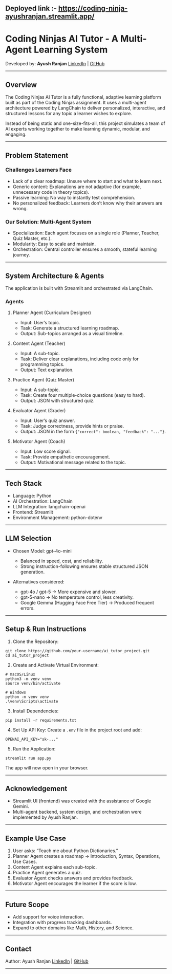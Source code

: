 Deployed link :- https://coding-ninja-ayushranjan.streamlit.app/
---

# Coding Ninjas AI Tutor - A Multi-Agent Learning System

Developed by: **Ayush Ranjan**
[LinkedIn](https://www.linkedin.com/in/ayushxranjan/) | [GitHub](https://github.com/arculus07)

---

## Overview

The Coding Ninjas AI Tutor is a fully functional, adaptive learning platform built as part of the Coding Ninjas assignment.
It uses a multi-agent architecture powered by LangChain to deliver personalized, interactive, and structured lessons for any topic a learner wishes to explore.

Instead of being static and one-size-fits-all, this project simulates a team of AI experts working together to make learning dynamic, modular, and engaging.

---

## Problem Statement

### Challenges Learners Face

* Lack of a clear roadmap: Unsure where to start and what to learn next.
* Generic content: Explanations are not adaptive (for example, unnecessary code in theory topics).
* Passive learning: No way to instantly test comprehension.
* No personalized feedback: Learners don’t know why their answers are wrong.

### Our Solution: Multi-Agent System

* Specialization: Each agent focuses on a single role (Planner, Teacher, Quiz Master, etc.).
* Modularity: Easy to scale and maintain.
* Orchestration: Central controller ensures a smooth, stateful learning journey.

---

## System Architecture & Agents

The application is built with Streamlit and orchestrated via LangChain.

### Agents

1. Planner Agent (Curriculum Designer)

   * Input: User’s topic.
   * Task: Generate a structured learning roadmap.
   * Output: Sub-topics arranged as a visual timeline.

2. Content Agent (Teacher)

   * Input: A sub-topic.
   * Task: Deliver clear explanations, including code only for programming topics.
   * Output: Text explanation.

3. Practice Agent (Quiz Master)

   * Input: A sub-topic.
   * Task: Create four multiple-choice questions (easy to hard).
   * Output: JSON with structured quiz.

4. Evaluator Agent (Grader)

   * Input: User’s quiz answer.
   * Task: Judge correctness, provide hints or praise.
   * Output: JSON in the form `{"correct": boolean, "feedback": "..."}`.

5. Motivator Agent (Coach)

   * Input: Low score signal.
   * Task: Provide empathetic encouragement.
   * Output: Motivational message related to the topic.

---

## Tech Stack

* Language: Python
* AI Orchestration: LangChain
* LLM Integration: langchain-openai
* Frontend: Streamlit
* Environment Management: python-dotenv

---

## LLM Selection

* Chosen Model: gpt-4o-mini

  * Balanced in speed, cost, and reliability.
  * Strong instruction-following ensures stable structured JSON generation.

* Alternatives considered:

  * gpt-4o / gpt-5 → More expensive and slower.
  * gpt-5-nano → No temperature control, less creativity.
  * Google Gemma (Hugging Face Free Tier) → Produced frequent errors.

---

## Setup & Run Instructions

1. Clone the Repository:

```
git clone https://github.com/your-username/ai_tutor_project.git
cd ai_tutor_project
```

2. Create and Activate Virtual Environment:

```
# macOS/Linux
python3 -m venv venv
source venv/bin/activate

# Windows
python -m venv venv
.\venv\Scripts\activate
```

3. Install Dependencies:

```
pip install -r requirements.txt
```

4. Set Up API Key:
   Create a `.env` file in the project root and add:

```
OPENAI_API_KEY="sk-..."
```

5. Run the Application:

```
streamlit run app.py
```

The app will now open in your browser.

---

## Acknowledgement

* Streamlit UI (frontend) was created with the assistance of Google Gemini.
* Multi-agent backend, system design, and orchestration were implemented by Ayush Ranjan.

---

## Example Use Case

1. User asks: “Teach me about Python Dictionaries.”
2. Planner Agent creates a roadmap → Introduction, Syntax, Operations, Use Cases.
3. Content Agent explains each sub-topic.
4. Practice Agent generates a quiz.
5. Evaluator Agent checks answers and provides feedback.
6. Motivator Agent encourages the learner if the score is low.

---

## Future Scope

* Add support for voice interaction.
* Integration with progress tracking dashboards.
* Expand to other domains like Math, History, and Science.

---

## Contact

Author: Ayush Ranjan
[LinkedIn](https://www.linkedin.com/in/ayushxranjan/) | [GitHub](https://github.com/arculus07)

---
